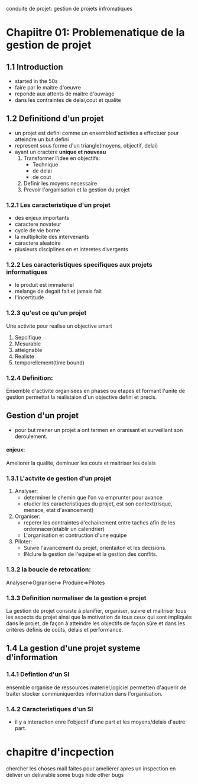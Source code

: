 conduite de projet: gestion de projets infromatiques
# Chapiitre 01: Problemenatique de la gestion de projet
## 1.1 Introduction
- started in the 50s
- faire par le maitre d'oeuvre
- reponde aux attents de maitre d'ouvrage
- dans les contraintes de delai,cout et qualite
## 1.2 Definitiond d'un projet
- un projet est defini comme un ensembled'activites a effectuer pour
atteindre un but defini
- represent sous forme d'un triangle(moyens, objectif, delai)
- ayant un cractere <b>unique et nouveau</b>
	1. Transformer l'idee en objectifs:
		- Technique
		- de delai
		- de cout
	2. Definir les moyens necessaire
	3. Prevoir l'organisation et la gestion du projet
### 1.2.1 Les caracteristique d'un projet
- des enjeux importants
- caractere novateur
- cycle de vie borne
- la multiplicite des intervenants
- caractere aleatoire
- plusieurs disciplines en et interetes divergents
### 1.2.2 Les caracteristiques specifiques aux projets informatiques
- le produit est immateriel
- melange de degait fait et jamais fait
- l'incertitude
### 1.2.3 qu'est ce qu'un projet
Une activite pour realise un objective smart
1. Sepcifique
2. Mesurable
3. atteignable
4. Realiste
5. temporellement(time bound)
### 1.2.4 Definition:
Ensemble d'activite organisees en phases ou etapes et formant l'unite de
gestion permettat la realistaion d'un objective defini et precis.
## Gestion d'un projet
- pour but mener un projet a ont termen en oranisant et surveillant son
		deroulement.

#### enjeux:
Ameliorer la qualite, deminuer les couts et maitriser les delais

### 1.3.1 L'actvite de gestion d'un projet
1. Analyser:
	- determiner le chemin que l'on va emprunter pour avance
	- etudier les caracteristiques du projet, est son context(risque,
			menace, etat d'avancement)
2. Organiser:
	- reperer les contraintes d'echainement entre taches afin de les
			ordonnacer(etablir un calendrier)
	- L'organisation et contruction d'une equipe
3. Piloter:
	- Suivre l'avancement du projet, orientaiton et les decisions.
	- INclure la gestion de l'equipe et la gestion des conflits.

### 1.3.2 la boucle de retocation:
Analyser=>Ograniser=> Produire=>Pilotes

### 1.3.3 Definition normaliser de la gestion e projet
La gestion de projet consiste à planifier, organiser, 
suivre et maitriser tous les aspects du
projet ainsi que la motivation de tous ceux qui sont impliqués dans
le projet, de façon à atteindre les
objectifs de façon sûre et dans les critères définis de coûts, délais et 
performance.

## 1.4 La gestion d'une projet systeme d'information
### 1.4.1 Defintion d'un SI
ensemble organise de ressources materiel,logiciel permetten d'aquerir de
traiter stocker communiquerdes information dans l'organisation.
### 1.4.2 Caracteristiques d'un SI
- il y a interaction enre l'objectif d'une part et les moyens/delais
		d'autre part.










# chapitre d'incpection
chercher les choses mall faites pour amelierer
apres un inspection en deliver un delivrable
some bugs hide other bugs
